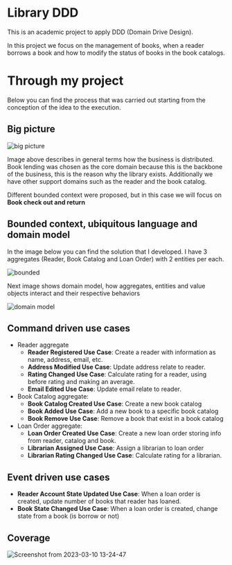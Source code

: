 # Library DDD

This is an academic project to apply DDD (Domain Drive Design).

In this project we focus on the management of books, when a reader borrows a book and how to modify the status of books in the book catalogs.


# Through my project

Below you can find the process that was carried out starting from the conception of the idea to the execution.

## Big picture

![big picture](https://user-images.githubusercontent.com/95058140/224387978-7efe4e8e-5e08-4e82-aa5c-6acd7b0d90d1.png)

Image above describes in general terms how the business is distributed. Book lending was chosen as the core domain because this is the backbone of the business, this is the reason why the library exists. Additionally we have other support domains such as the reader and the book catalog.

Different bounded context were proposed, but in this case we will focus on **Book check out and return** 

## Bounded context, ubiquitous language and domain model

In the image below you can find the solution that I developed. I have 3 aggregates (Reader, Book Catalog and Loan Order) with 2 entities per each.

![bounded](https://user-images.githubusercontent.com/95058140/224388594-6a40d0ea-3e5f-4d34-a3a6-0b8649ab8a2c.png)

Next image shows domain model, how aggregates, entities and value objects interact and their respective behaviors

![domain model](https://user-images.githubusercontent.com/95058140/224389224-489f2298-ce95-44dd-bbfd-f39cd1304d17.png)

## Command driven use cases

* Reader aggregate
	- **Reader Registered Use Case**:  Create a reader with information as name, address, email, etc.
	- **Address Modified Use Case**: Update address relate to reader.
	- **Rating Changed Use Case**: Calculate rating for a reader, using before rating and making an average.
	- **Email Edited Use Case**: Update email relate to reader.
* Book Catalog aggregate:
	- **Book Catalog Created Use Case**: Create a new book catalog
	- **Book Added Use Case**: Add a new book to a specific book catalog
	- **Book Remove Use Case**: Remove a book that exist in a book catalog
* Loan Order aggregate:
	- **Loan Order Created Use Case**: Create a new loan order storing info from reader, catalog and book.
	- **Librarian Assigned Use Case**: Assign a librarian to loan order
	- **Librarian Rating Changed Use Case**: Calculate rating for a librarian.

## Event driven use cases
* **Reader Account State Updated Use Case**: When a loan order is created, update number of books that reader has loaned.
* **Book State Changed Use Case**: When a loan order is created, change state from a book (is borrow or not)

## Coverage

![Screenshot from 2023-03-10 13-24-47](https://user-images.githubusercontent.com/95058140/224394448-f10ccbcc-1cc8-420e-8140-80674e67278f.png)
